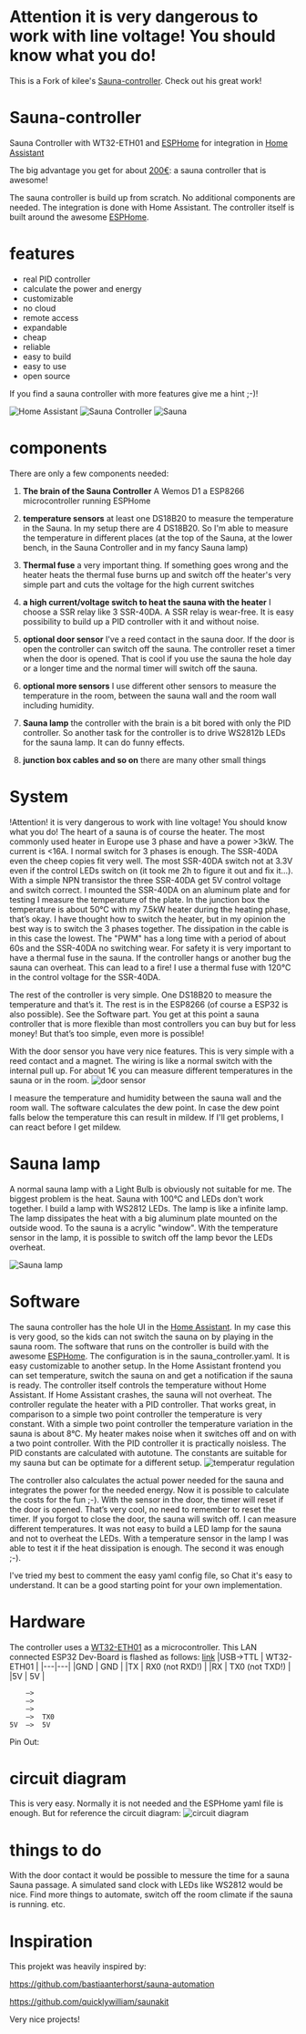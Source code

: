# Attention it is very dangerous to work with line voltage! You should know what you do!
This is a Fork of kilee's [Sauna-controller](https://github.com/killee/Sauna-controller).
Check out his great work!

# Sauna-controller
Sauna Controller with WT32-ETH01 and [ESPHome](https://esphome.io/) for integration in [Home Assistant](https://www.home-assistant.io/) 

The big advantage you get for about [200€](COST.md): a sauna controller that is awesome!

The sauna controller is build up from scratch. No additional components are needed.
The integration is done with Home Assistant. The controller itself is built around the awesome [ESPHome](https://esphome.io/).

# features
- real PID controller
- calculate the power and energy
- customizable
- no cloud
- remote access
- expandable
- cheap
- reliable
- easy to build
- easy to use
- open source

If you find a sauna controller with more features give me a hint ;-)!

![Home Assistant](images/frontpanel.PNG)
![Sauna Controller](images/IMG_20210213_231354.jpg)
![Sauna](images/IMG_20210215_214026.jpg)


# components
There are only a few components needed:

1. **The brain of the Sauna Controller** A Wemos D1 a ESP8266 microcontroller running ESPHome

2. **temperature sensors** at least one DS18B20 to measure the temperature in the Sauna. In my setup there are 4 DS18B20. So I'm able to measure the temperature in different places (at the top of the Sauna, at the lower bench, in the Sauna Controller and in my fancy Sauna lamp)

3. **Thermal fuse** a very important thing. If something goes wrong and the heater heats the thermal fuse burns up and switch off the heater's very simple part and cuts the voltage for the high current switches

4. **a high current/voltage switch to heat the sauna with the heater** I choose a SSR relay like 3 SSR-40DA. A SSR relay is wear-free. It is easy possibility to build up a PID controller with it and without noise.

5. **optional door sensor** I've a reed contact in the sauna door. If the door is open the controller can switch off the sauna. The controller reset a timer when the door is opened. That is cool if you use the sauna the hole day or a longer time and the normal timer will switch off the sauna.

6. **optional more sensors** I use different other sensors to measure the temperature in the room, between the sauna wall and the room wall including humidity.

7. **Sauna lamp** the controller with the brain is a bit bored with only the PID controller. So another task for the controller is to drive WS2812b LEDs for the sauna lamp. It can do funny effects.

8. **junction box cables and so on** there are many other small things

# System 
!Attention! it is very dangerous to work with line voltage! You should know what you do!
The heart of a sauna is of course the heater. The most commonly used heater in Europe use 3 phase and have a power >3kW. The current is <16A. I normal switch for 3 phases is enough. The SSR-40DA even the cheep copies fit very well. The most SSR-40DA switch not at 3.3V even if the control LEDs switch on (it took me 2h to figure it out and fix it...). With a simple NPN transistor the three SSR-40DA get 5V control voltage and switch correct. I mounted the SSR-40DA on an aluminum plate and for testing I measure the temperature of the plate. In the junction box the temperature is about 50°C with my 7.5kW heater during the heating phase, that’s okay.
I have thought how to switch the heater, but in my opinion the best way is to switch the 3 phases together. The dissipation in the cable is in this case the lowest.
The "PWM" has a long time with a period of about 60s and the SSR-40DA no switching wear.
For safety it is very important to have a thermal fuse in the sauna. If the controller hangs or another bug the sauna can overheat. This can lead to a fire! I use a thermal fuse with 120°C in the control voltage for the SSR-40DA.

The rest of the controller is very simple. One DS18B20 to measure the temperature and that’s it. The rest is in the ESP8266 (of course a ESP32 is also possible). See the Software part.
You get at this point a sauna controller that is more flexible than most controllers you can buy but for less money!
But that’s too simple, even more is possible!

With the door sensor you have very nice features. This is very simple with a reed contact and a magnet. The wiring is like a normal switch with the internal pull up.
For about 1€ you can measure different temperatures in the sauna or in the room.
![door sensor](images/IMG_20210215_231138.jpg)

I measure the temperature and humidity between the sauna wall and the room wall. The software calculates the dew point. In case the dew point falls below the temperature this can result in mildew. If I'll get problems, I can react before I get mildew.

# Sauna lamp 
A normal sauna lamp with a Light Bulb is obviously not suitable for me.
The biggest problem is the heat. Sauna with 100°C and LEDs don't work together.
I build a lamp with WS2812 LEDs. The lamp is like a infinite lamp.
The lamp dissipates the heat with a big aluminum plate mounted on the outside wood. To the sauna is a acrylic "window". With the temperature sensor in the lamp, it is possible to switch off the lamp bevor the LEDs overheat.

![Sauna lamp](images/IMG_20210215_233320.jpg)

# Software
The sauna controller has the hole UI in the [Home Assistant](https://www.home-assistant.io/). In my case this is very good, so the kids can not switch the sauna on by playing in the sauna room.
The software that runs on the controller is build with the awesome [ESPHome](https://esphome.io/). The configuration is in the sauna_controller.yaml. It is easy customizable to another setup.
In the Home Assistant frontend you can set temperature, switch the sauna on and get a notification if the sauna is ready.
The controller itself controls the temperature without Home Assistant. If Home Assistant crashes, the sauna will not overheat.
The controller regulate the heater with a PID controller. That works great, in comparison to a simple two point controller the temperature is very constant. With a simple two point controller the temperature variation in the sauna is about 8°C.
My heater makes noise when it switches off and on with a two point controller. With the PID controller it is practically noisless.
The PID constants are calculated with autotune. The constants are suitable for my sauna but can be optimate for a different setup.
![temperatur regulation](images/1613402990508.jpg)

The controller also calculates the actual power needed for the sauna and integrates the power for the needed energy. Now it is possible to calculate the costs for the fun ;-).
With the sensor in the door, the timer will reset if the door is opened. That’s very cool, no need to remember to reset the timer. If you forgot to close the door, the sauna will switch off.
I can measure different temperatures. It was not easy to build a LED lamp for the sauna and not to overheat the LEDs. With a temperature sensor in the lamp I was able to test it if the heat dissipation is enough. The second it was enough ;-).

I've tried my best to comment the easy yaml config file, so Chat it's easy to understand. It can be a good starting point for your own implementation.

# Hardware
The controller uses a [WT32-ETH01](https://werner.rothschopf.net/microcontroller/202401_esp32_wt32_eth01_en.htm) as a microcontroller.
This LAN connected ESP32 Dev-Board is flashed as follows: [link](https://wolf-u.li/flashen-des-wt32-eth01-ein-esp32-mit-lan-wifiwlan/)
|USB->TTL | WT32-ETH01  |
|---|---|
|GND   | GND   |
|TX   | RX0 (not RXD!)  |
|RX   | TX0 (not TXD!)  |
|5V  | 5V |
    
    	—>	
    	—>	
     	—>	
    	—>	TX0 
    5V	—>	5V

Pin Out:


# circuit diagram
This is very easy. Normally it is not needed and the ESPHome yaml file is enough. 
But for reference the circuit diagram:
![circuit diagram](Sauna_controller_Schaltplan.png)

# things to do
With the door contact it would be possible to messure the time for a sauna Sauna passage. A simulated sand clock with LEDs like WS2812 would be nice.
Find more things to automate, switch off the room climate if the sauna is running.
etc.

# Inspiration
This projekt was heavily inspired by: 

https://github.com/bastiaanterhorst/sauna-automation

https://github.com/quicklywilliam/saunakit

Very nice projects!

